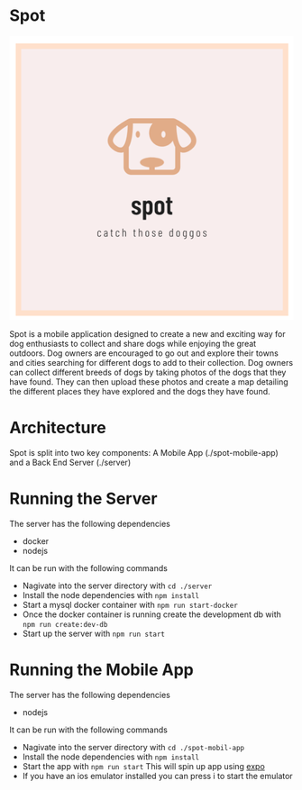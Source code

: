 # Spot
![spot](https://github.com/Marethyu1/spot/blob/master/images/logo.png)  
  
  
  Spot is a mobile application designed to create a new and exciting way for dog enthusiasts to collect and share dogs while enjoying the great outdoors. Dog owners are encouraged to go out and explore their towns and cities searching for different dogs to add to their collection. Dog owners can collect different breeds of dogs by taking photos of the dogs that they have found. They can then upload these photos and create a map detailing the different places they have explored and the dogs they have found.


# Architecture
Spot is split into two key components: A Mobile App (./spot-mobile-app) and a Back End Server (./server)


# Running the Server
The server has the following dependencies
- docker
- nodejs

It can be run with the following commands
- Nagivate into the server directory with ```cd ./server```
- Install the node dependencies with ```npm install```
- Start a mysql docker container with ```npm run start-docker```
- Once the docker container is running create the development db with ```npm run create:dev-db```
- Start up the server with ```npm run start```


# Running the Mobile App
The server has the following dependencies
- nodejs

It can be run with the following commands
- Nagivate into the server directory with ```cd ./spot-mobil-app```
- Install the node dependencies with ```npm install```
- Start the app with ```npm run start``` This will spin up app using [expo](https://expo.io/)
- If you have an ios emulator installed you can press i to start the emulator
